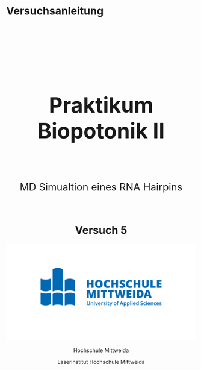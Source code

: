 # Versuchsanleitung 
<br>
<br>
<br>
<br>
<br>
<br>

<h1 align="center" style="font-size:4em; "> Praktikum Biopotonik II </h1>

<br>
<br>

<p align="center" style="font-size:20pt">MD Simualtion eines RNA Hairpins</p>

<br>

<h1 align="center">Versuch 5 </h1> 

![logo](Inhalte/Bilder/HSMW_LOGO_rgb.png)

<p align="center">Hochschule Mittweida</p>
<p align="center">Laserinstitut Hochschule Mittweida</p>
